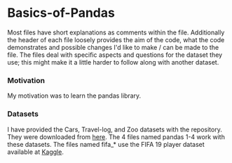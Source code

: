 # Basics-of-Pandas

Most files have short explanations as comments within the file. Additionally the header of each file loosely provides the aim of the code, what the code demonstrates and possible changes I'd like to make / can be made to the file. The files deal with specific aspects and questions for the dataset they use; this might make it a little harder to follow along with another dataset.

### Motivation
My motivation was to learn the pandas library. 

### Datasets
I have provided the Cars, Travel-log, and Zoo datasets with the repository. They were downloaded from [here](https://perso.telecom-paristech.fr/eagan/class/igr204/datasets). The 4 files named pandas 1-4 work with these datasets. The files named fifa_* use the FIFA 19 player dataset available at [Kaggle](https://www.kaggle.com/datasets).
